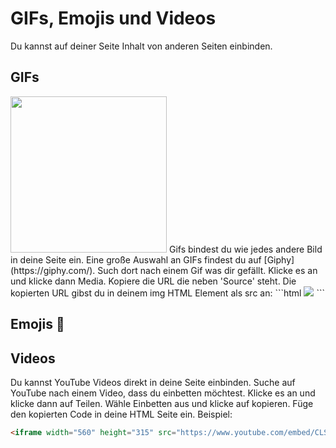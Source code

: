 # GIFs, Emojis und Videos
Du kannst auf deiner Seite Inhalt von anderen Seiten einbinden.

## GIFs
<img src="https://media.giphy.com/media/5VKbvrjxpVJCM/giphy.gif" width="250">   
Gifs bindest du wie jedes andere Bild in deine Seite ein. Eine große Auswahl an GIFs findest du auf [Giphy](https://giphy.com/). Such dort nach einem Gif was dir gefällt. Klicke es an und klicke dann Media. Kopiere die URL die neben 'Source' steht. Die kopierten URL gibst du in deinem img HTML Element als src an:
```html
<img src="https://media.giphy.com/media/5VKbvrjxpVJCM/giphy.gif">
```

## Emojis :poop:

## Videos
Du kannst YouTube Videos direkt in deine Seite einbinden. Suche auf YouTube nach einem Video, dass du einbetten möchtest. Klicke es an und klicke dann auf Teilen. Wähle Einbetten aus und klicke auf kopieren. Füge den kopierten Code in deine HTML Seite ein. Beispiel:
```html
<iframe width="560" height="315" src="https://www.youtube.com/embed/CLSmGwA77DE" frameborder="0" allow="accelerometer; autoplay; encrypted-media; gyroscope; picture-in-picture" allowfullscreen></iframe>
```